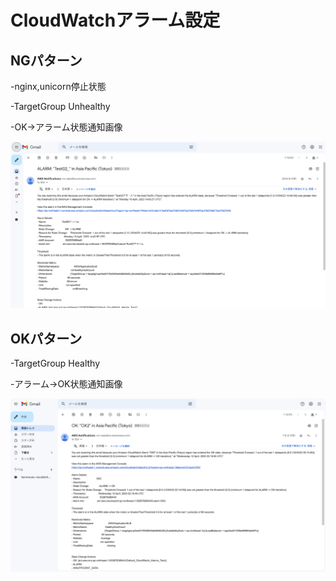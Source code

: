 # CloudWatchアラーム設定

## NGパターン
-nginx,unicorn停止状態

-TargetGroup Unhealthy

-OK→アラーム状態通知画像

![img](画像ファイル/rails_app使用不可アラーム.png)


## OKパターン

-TargetGroup Healthy

-アラーム→OK状態通知画像

![img](画像ファイル/OKアクション通知.png)







